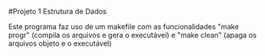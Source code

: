 #Projeto 1 Estrutura de Dados

Este programa faz uso de um makefile com as funcionalidades "make progr" (compila os arquivos e gera o executável) e "make clean" (apaga os arquivos objeto e o executável)
